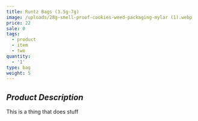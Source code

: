 ```yaml
---
title: Runtz Bags (3.5g-7g)
image: /uploads/28g-smell-proof-cookies-weed-packaging-mylar (1).webp
price: 22
sale: 0
tags:
  - product
  - item
  - two
quantity:
  - '1'
type: bag
weight: 5
---
```

## _Product Description_

This is a thing that does stuff
